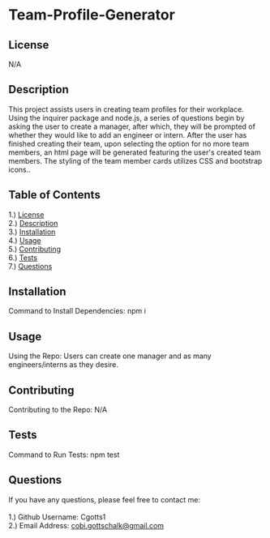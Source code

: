 # Team-Profile-Generator

## <section id = "License">License</section>
 N/A
 

## <section id = "Description">Description</section>
This project assists users in creating team profiles for their workplace. Using the inquirer package and node.js, a series of questions begin by asking the user to create a manager, after which, they will be prompted of whether they would like to add an engineer or intern. After the user has finished creating their team, upon selecting the option for no more team members, an html page will be generated featuring the user's created team members. The styling of the team member cards utilizes CSS and bootstrap icons..

## Table of Contents
1.) <a href = "#License">License</a><br>
2.) <a href = "#Description">Description</a><br>
3.) <a href = "#Installation">Installation</a> <br>
4.) <a href = "#Usage">Usage</a><br>
5.) <a href = "#Contributing">Contributing</a><br>
6.) <a href = "#Tests">Tests</a><br>
7.) <a href = "#Questions">Questions</a>

## <section id = "Installation">Installation</section>
Command to Install Dependencies: npm i

## <section id = "Usage">Usage</section>
Using the Repo: Users can create one manager and as many engineers/interns as they desire.

## <section id = "Contributing">Contributing</section>
Contributing to the Repo: N/A

## <section id = "Tests">Tests</section>
Command to Run Tests: npm test

## <section id = "Questions">Questions</section>
If you have any questions, please feel free to contact me: <br><br>
1.) Github Username: Cgotts1 <br>
2.) Email Address: cobi.gottschalk@gmail.com

